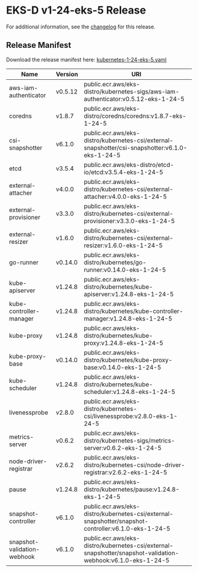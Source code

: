 # EKS-D v1-24-eks-5 Release

For additional information, see the [changelog](CHANGELOG-v1-24-eks-5.md) for this release.

## Release Manifest

Download the release manifest here: [kubernetes-1-24-eks-5.yaml](https://distro.eks.amazonaws.com/kubernetes-1-24/kubernetes-1-24-eks-5.yaml)

| Name | Version | URI |
|------|---------|-----|
| aws-iam-authenticator | v0.5.12 | public.ecr.aws/eks-distro/kubernetes-sigs/aws-iam-authenticator:v0.5.12-eks-1-24-5 |
| coredns | v1.8.7 | public.ecr.aws/eks-distro/coredns/coredns:v1.8.7-eks-1-24-5 |
| csi-snapshotter | v6.1.0 | public.ecr.aws/eks-distro/kubernetes-csi/external-snapshotter/csi-snapshotter:v6.1.0-eks-1-24-5 |
| etcd | v3.5.4 | public.ecr.aws/eks-distro/etcd-io/etcd:v3.5.4-eks-1-24-5 |
| external-attacher | v4.0.0 | public.ecr.aws/eks-distro/kubernetes-csi/external-attacher:v4.0.0-eks-1-24-5 |
| external-provisioner | v3.3.0 | public.ecr.aws/eks-distro/kubernetes-csi/external-provisioner:v3.3.0-eks-1-24-5 |
| external-resizer | v1.6.0 | public.ecr.aws/eks-distro/kubernetes-csi/external-resizer:v1.6.0-eks-1-24-5 |
| go-runner | v0.14.0 | public.ecr.aws/eks-distro/kubernetes/go-runner:v0.14.0-eks-1-24-5 |
| kube-apiserver | v1.24.8 | public.ecr.aws/eks-distro/kubernetes/kube-apiserver:v1.24.8-eks-1-24-5 |
| kube-controller-manager | v1.24.8 | public.ecr.aws/eks-distro/kubernetes/kube-controller-manager:v1.24.8-eks-1-24-5 |
| kube-proxy | v1.24.8 | public.ecr.aws/eks-distro/kubernetes/kube-proxy:v1.24.8-eks-1-24-5 |
| kube-proxy-base | v0.14.0 | public.ecr.aws/eks-distro/kubernetes/kube-proxy-base:v0.14.0-eks-1-24-5 |
| kube-scheduler | v1.24.8 | public.ecr.aws/eks-distro/kubernetes/kube-scheduler:v1.24.8-eks-1-24-5 |
| livenessprobe | v2.8.0 | public.ecr.aws/eks-distro/kubernetes-csi/livenessprobe:v2.8.0-eks-1-24-5 |
| metrics-server | v0.6.2 | public.ecr.aws/eks-distro/kubernetes-sigs/metrics-server:v0.6.2-eks-1-24-5 |
| node-driver-registrar | v2.6.2 | public.ecr.aws/eks-distro/kubernetes-csi/node-driver-registrar:v2.6.2-eks-1-24-5 |
| pause | v1.24.8 | public.ecr.aws/eks-distro/kubernetes/pause:v1.24.8-eks-1-24-5 |
| snapshot-controller | v6.1.0 | public.ecr.aws/eks-distro/kubernetes-csi/external-snapshotter/snapshot-controller:v6.1.0-eks-1-24-5 |
| snapshot-validation-webhook | v6.1.0 | public.ecr.aws/eks-distro/kubernetes-csi/external-snapshotter/snapshot-validation-webhook:v6.1.0-eks-1-24-5 |
